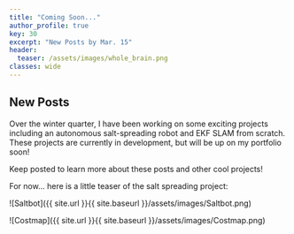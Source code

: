 ```yaml
---
title: "Coming Soon..."
author_profile: true
key: 30
excerpt: "New Posts by Mar. 15"
header:
  teaser: /assets/images/whole_brain.png
classes: wide
---
```


## New Posts
Over the winter quarter, I have been working on some exciting projects including an autonomous salt-spreading robot and EKF SLAM from scratch. These projects are currently in development, but will be up on my portfolio soon! 

Keep posted to learn more about these posts and other cool projects!

For now... here is a little teaser of the salt spreading project:

![Saltbot]({{ site.url }}{{ site.baseurl }}/assets/images/Saltbot.png)

![Costmap]({{ site.url }}{{ site.baseurl }}/assets/images/Costmap.png)
